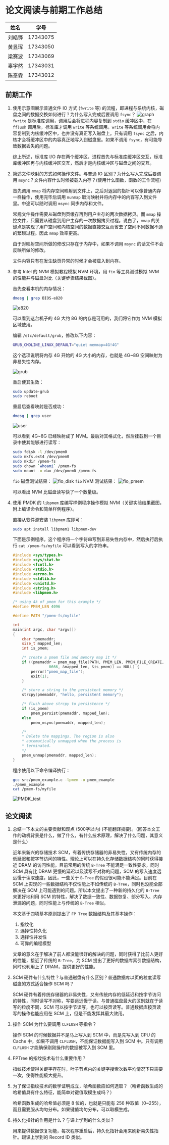 # 论文阅读与前期工作总结

 姓名 |学号
-----|----
刘皓铧|17343075
黄昱珲|17343050
梁赛波|17343069
辜宇然|17343031
陈泰霖|17343012

## 前期工作

1. 使用示意图展示普通文件 IO 方式 (`fwrite` 等) 的流程，即进程与系统内核，磁盘之间的数据交换如何进行？为什么写入完成后要调用 `fsync`？
    ![graph](fwrite.png)
    `fwrite` 是标准库调用，调用后会将进程内容复制到 `stdio` 缓冲区中，在 `fflush` 调用后，标准库才调用 `write` 等系统调用。`write` 等系统调用会将内容复制到内核缓冲区中，也并没有真正写入磁盘上。只有调用 `fsync` 之后，内核才会将缓冲区中的内容真正地写入到磁盘里。如果不调用 `fsync`，有可能导致数据丢失的问题。

    综上所述，标准库 I/O 存在两个缓冲区，进程首先与标准库缓冲区交互，标准库缓冲区再与内核缓冲区交互，然后才是内核缓冲区与磁盘之间的交互。

2. 简述文件映射的方式如何操作文件。与普通 IO 区别？为什么写入完成后要调用 `msync`？文件内容什么时候被载入内存？(使用什么函数，函数的工作流程)

    首先调用 `mmap` 将内存空间映射到文件上，之后对返回的指针可以像普通内存一样操作，使用完毕后调用 `munmap` 取消映射并将内存中的内容写入到文件里。中途可以随时调用 `msync` 同步内存和文件。

    常规文件操作需要从磁盘到页缓存再到用户主存的两次数据拷贝。而 `mmap` 操控文件，只需要从磁盘到用户主存的一次数据拷贝过程。说白了，`mmap` 的关键点是实现了用户空间和内核空间的数据直接交互而省去了空间不同数据不通的繁琐过程。因此 `mmap` 效率更高。

    由于对映射空间所做的修改只存在于内存中，如果不调用 `msync` 的话文件不会反映所做的修改。

    文件内容只有在发生缺页异常的时候才会被载入到内存。

3. 参考 Intel 的 NVM 模拟教程模拟 NVM 环境，用 `fio` 等工具测试模拟 NVM 的性能并与磁盘对比（关键步骤结果截图）。

    首先查看本机的内存情况：

    ```bash
    dmesg | grep BIOS-e820
    ```

    ![e820](E820.png)

    可以看到这台机子的 4G 大约 8G 的内存是可用的，我们将它作为 NVM 模拟区域使用。

    编辑 `/etc/default/grub`，修改以下内容：

    ```bash
    GRUB_CMDLINE_LINUX_DEFAULT="quiet memmap=4G!4G"
    ```

    这个选项说明将内存 4G 开始的 4G 大小的内存，也就是 4G~8G 空间映射为非易失性内存。

    ![grub](GRUB.png)

    重启使其生效：

    ```bash
    sudo update-grub
    sudo reboot
    ```

    重启后查看映射是否成功：

    ```bash
    dmesg | grep user
    ```

    ![user](USER.png)

    可以看到 4G~8G 已经映射成了 NVM。最后对其格式化，然后挂载到一个目录中使其能够进行读写：

    ```bash
    sudo fdisk -l /dev/pmem0
    sudo mkfs.ext4 /dev/pmem0
    sudo mkdir /pmem-fs
    sudo chown `whoami` /pmem-fs
    sudo mount -o dax /dev/pmem0 /pmem-fs
    ```

    `fio` 磁盘测试结果：
    ![fio_disk](FIO_DISK.png)
    `fio` NVM 测试结果：
    ![fio_pmem](FIO_PMEM.png)

    可以看出 NVM 比磁盘读写快了一个数量级。

4. 使用 PMDK 的 `libpmem` 库编写样例程序操作模拟 NVM（关键实验结果截图，附上编译命令和简单样例程序）。

    直接从软件源安装 `libpmem` 库即可：

    ```bash
    sudo apt install libpmem1 libpmem-dev
    ```

    下面是示例程序。这个程序将一个字符串写到非易失性内存中，然后执行后执行 `cat /pmem-fs/myfile` 可以看到写入的字符串。

    ```c
    #include <sys/types.h>
    #include <sys/stat.h>
    #include <fcntl.h>
    #include <stdio.h>
    #include <errno.h>
    #include <stdlib.h>
    #include <unistd.h>
    #include <string.h>
    #include <libpmem.h>
    
    /* using 4k of pmem for this example */
    #define PMEM_LEN 4096
    
    #define PATH "/pmem-fs/myfile"
    
    int
    main(int argc, char *argv[])
    {
        char *pmemaddr;
        size_t mapped_len;
        int is_pmem;
    
        /* create a pmem file and memory map it */
        if ((pmemaddr = pmem_map_file(PATH, PMEM_LEN, PMEM_FILE_CREATE,
                    0666, &mapped_len, &is_pmem)) == NULL) {
            perror("pmem_map_file");
            exit(1);
        }
    
        /* store a string to the persistent memory */
        strcpy(pmemaddr, "hello, persistent memory");
    
        /* flush above strcpy to persistence */
        if (is_pmem)
            pmem_persist(pmemaddr, mapped_len);
        else
            pmem_msync(pmemaddr, mapped_len);
    
        /*
        * Delete the mappings. The region is also
        * automatically unmapped when the process is
        * terminated.
        */
        pmem_unmap(pmemaddr, mapped_len);
    }
    ```

    程序使用以下命令编译执行：

    ```bash
    gcc src/pmem_example.c -lpmem -o pmem_example
    ./pmem_example
    cat /pmem-fs/myfile
    ```

    ![PMDK_test](PMDK_test.png)

## 论文阅读

1. 总结一下本文的主要贡献和观点 (500字以内) (不能翻译摘要)。（回答本文工作的动机背景是什么，做了什么，有什么技术原理，解决了什么问题，其意义是什么）

    近年来新兴的存储技术 SCM，有着传统存储器的非易失性，又有传统内存的低延迟和按字节访问的特性。理论上可以在持久化存储数据结构的同时获得接近 DRAM 的访问性能。目前常用的传统 `B-Tree` 不能满足一致性要求，同时 SCM 具有比 DRAM 更慢的延迟以及读写不对称的问题，SCM 的写入速度远远慢于读取速度，因此，一些关于 `B-Tree` 的假设很可能不能满足。目前在 SCM 上实现的一些数据结构不仅性能上不如传统的 `B-Tree`，同时也没能全部解决在 SCM 上可能遇到的问题。所以本文提出了一种新的持久化的 `B-Tree` 来更好地利用 SCM 的特性，解决了数据一致性、数据恢复、部分写入、内存泄漏的问题，同时性能上与传统的 `B-Tree` 相似。

    本文基于四项基本原则提出了 `FP Tree` 数据结构及其基本操作：

    1. 指纹化
    2. 选择性持久化
    3. 选择性并发性
    4. 可靠的编程模型

    文章的意义在于解决了前人都没能很好的解决的问题，同时获得了比前人更好的性能，接近了传统的 `B-Tree`，为 SCM 提出了更好的数据库索引数据结构，同时也利用上了 DRAM，提供更好的性能。

2. SCM 硬件有什么特性？与普通磁盘有什么区别？普通数据库以页的粒度读写磁盘的方式适合操作 SCM 吗？

    SCM 硬件有着传统存储器的非易失性，又有传统内存的低延迟和按字节访问的特性，同时读写不对称，写要远远慢于读。与普通磁盘最大的区别就在于读写的粒度不同，SCM 可以按字节读写，也可以按页读写。普通数据库按页读写的操作也能应用在 SCM 上，但是不能发挥其最大效用。

3. 操作 SCM 为什么要调用 `CLFLUSH` 等指令？

    操作 SCM 的时候数据并不是马上写入到 SCM 中，而是先写入到 CPU 的 Cache 中，如果不调用 `CLFLUSH`，不能保证数据能写入到 SCM 中。只有调用 `CLFLUSH` 才能确保刚刚操作的数据被写入到 SCM 里。

4. FPTree 的指纹技术有什么重要作用？

    指纹技术使得关键字存在时，叶子节点内的关键字搜索次数平均情况下只需要**一次**，使得性能极大提升。

5. 为了保证指纹技术的数学证明成立，哈希函数应如何选取？（哈希函数生成的哈希值具有什么特征，能简单对键值取模生成吗？）

    哈希函数生成的哈希值必须是 8 位的，也就是只能有 256 种取值（0~255），而且需要服从均匀分布。如果键值均匀分布，可以取模生成。

6. 持久化指针的作用是什么？与课上学到的什么类似？

    用来提供数据恢复功能，每次程序重启后，持久化指针会用来刷新易失性指针。跟课上学到的 Record ID 类似。
